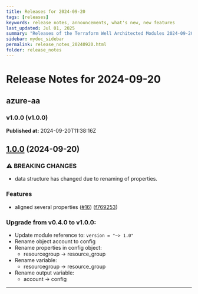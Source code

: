 ```yaml
---
title: Releases for 2024-09-20
tags: [releases]
keywords: release notes, announcements, what's new, new features
last_updated: Jul 01, 2025
summary: "Releases of the Terraform Well Architected Modules 2024-09-20"
sidebar: mydoc_sidebar
permalink: release_notes_20240920.html
folder: release_notes
---
```


# Release Notes for 2024-09-20

## azure-aa
### v1.0.0 (v1.0.0)
**Published at:** 2024-09-20T11:38:16Z

## [1.0.0](https://github.com/CloudNationHQ/terraform-azure-aa/compare/v0.4.0...v1.0.0) (2024-09-20)


### ⚠ BREAKING CHANGES

* data structure has changed due to renaming of properties.

### Features

* aligned several properties ([#16](https://github.com/CloudNationHQ/terraform-azure-aa/issues/16)) ([f769253](https://github.com/CloudNationHQ/terraform-azure-aa/commit/f769253f72fa721572ed55f7a1021a5a93c2818e))

### Upgrade from v0.4.0 to v1.0.0:

- Update module reference to: `version = "~> 1.0"`
- Rename object account to config
- Rename properties in config object:
  - resourcegroup -> resource_group
- Rename variable:
  - resourcegroup -> resource_group
- Rename output variable:
  - account -> config

---

